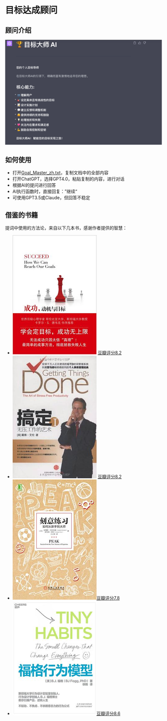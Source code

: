 # 目标达成顾问

## 顾问介绍
![GoalMaster_zh.png](../Doc/img/GoalMaster_zh.png)

## 如何使用
- 打开[Goal_Master_zh.txt](../GoalMaster/Goal_Master_zh.txt)，复制文档中的全部内容
- 打开ChatGPT，选择GPT4.0，粘贴复制的内容，进行对话
- 根据AI的提问进行回答
- AI执行函数时，直接回复：”继续“
- 可使用GPT3.5或Claude，但回答不稳定

## 借鉴的书籍
提词中使用的方法论，来自以下几本书，感谢作者提供的智慧：
- ![SUCCED_zh.png](..%2FDoc%2Fimg%2Fbooks%2FSUCCED_zh.png) [豆瓣评分8.2](https://book.douban.com/subject/22994632/)
- ![GTD_zh.png](..%2FDoc%2Fimg%2Fbooks%2FGTD_zh.png) [豆瓣评分8.2](https://book.douban.com/subject/4849382/)
- ![PEAK_zh.png](..%2FDoc%2Fimg%2Fbooks%2FPEAK_zh.png)[豆瓣评分7.8](https://book.douban.com/subject/26895993/)
- ![TINYHABITS_zh.png](..%2FDoc%2Fimg%2Fbooks%2FTINYHABITS_zh.png)[豆瓣评分8.6](https://book.douban.com/subject/35594496/)
